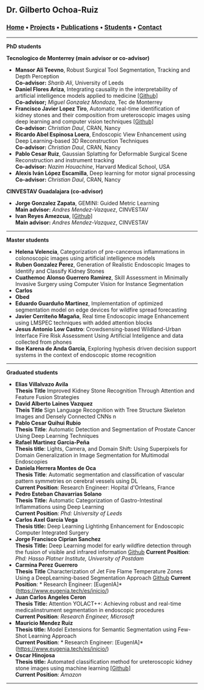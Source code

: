 ## Dr. Gilberto Ochoa-Ruiz

###   [Home](/index) • [Projects](/projects) • [Publications](/publications) • [Students](/students) • [Contact](/contact)

---


**PhD students**

**Tecnologico de Monterrey (main advisor or co-advisor)**

* **Mansor Ali Teevno**, Robust Surgical Tool Segmentation, Tracking and Depth Perception <br />
  **Co-advisor:** *Sharib Ali*, University of Leeds
* **Daniel Flores Ariza**, Integrating causality in the interpretability of artificial intelligence models applied to medicine [[Github]](https://github.com/DanielF29) <br />
 **Co-advisor;** *Miguel Gonzalez Mondoza*, Tec de Monterrey
* **Francisco Javier Lopez Tiro**,  Automatic real-time identification of kidney stones and their composition from ureteroscopic images using deep learning and computer vision techniques [[Github]](https://github.com/friscolt) <br />
 **Co-advisor:** *Christian Daul*,  CRAN, Nancy 
* **Ricardo Abel Espinosa Loera**, Endoscopic View Enhancement using Deep Learning-based 3D Reconstruction Techniques <br />
 **Co-advisor:** *Christian Daul*,  CRAN, Nancy
* **Pablo Cesar Ruiz**, Gaussian Splatting for Deformable Surgical Scene Reconstruction and instrument tracking <br />
 **Co-advisor:** *Nazim Houachine*, Harvard Medical School, USA  
* **Alexis Iván López Escamilla**, Deep learning for motor signal processing <br />
 **Co-advisor:** *Christian Daul*, CRAN, Nancy

**CINVESTAV Guadalajara (co-advisor)**

* **Jorge Gonzalez Zapata**, GEMINI: Guided Metric Learning <br /> **Main advisor:** *Andres Mendez-Vazquez*, CINVESTAV
* **Ivan Reyes Amezcua**, [[Github]](https://github.com/Ivanrs297) <br /> **Main advisor:** *Andres Mendez-Vazquez*, CINVESTAV



---


**Master  students**

* **Helena Velencia**, Categorization of pre-cancerous inflammations in colonoscopic images using artificial intelligence models
* **Ruben Gonzalez Perez**, Generation of Realistic Endoscopic Images to Identify and Classify Kidney Stones
* **Cuathemoc Alonso Guerrero Ramirez**, Skill Assessment in Minimally Invasive Surgery using Computer Vision for Instance Segmentation
* **Carlos**
* **Obed**
* **Eduardo Guarduño Martinez**, Implementation of optimized segmentation model on edge devices for wildfire spread forecasting
* **Javier Cerriteño Magaña**, Real time Endoscopic image Enhancement using LMSPEC techniques with added attention blocks
* **Jesus Antonio Low Castro**: Crowdsensing-based Wildland-Urban Interface Fire Risk Assessment Using Artificial Inteligence and data collected from phones
* **Ilse Karena de Anda Garcia**, Exploring hyphesis driven decision support systems in the context of endoscopic stome recognition

---

**Graduated  students**

* **Elias Villalvazo Avila** <br />
  **Thesis Title** Improved Kidney Stone Recognition Through Attention and Feature Fusion Strategies <br />
* **David Alberto Laines Vazquez** <br />
  **Theis Title** Sign Language Recognition with Tree Structure Skeleton Images and Densely Connected CNNs n <br />
* **Pablo Cesar Quihui Rubio** <br />
  **Thesis Title**: Automatic Detection and Segmentation of Prostate Cancer Using Deep Learning Techniques <br />
* **Rafael Martinez Garcia-Peña** <br />
  **Thesis title**: Lights, Camera, and Domain Shift: Using Superpixels for Domain Generalization in Image Segmentation for Multimodal Endoscopies <br />
* **Daniela Herrera Montes de Oca** <br />
 **Thesis Title**: Automatic segmentation and classification of vascular pattern symmetries on cerebral vessels using DL <br />
  **Current Position**: Research Engineer: Hopital d'Orleans, France <br /> 
* **Pedro Esteban Chavarrias Solano** <br />
 **Thesis Title:** Automatic Categorization of Gastro-Intestinal Inflammations using Deep Learning <br />
 **Current Position**: *Phd: University of Leeds* <br />
* **Carlos Axel Garcia Vega** <br />
  **Thesis title:** Deep Learning Lightinhg Enhancement for Endoscopic Computer Integrated Surgery <br />
* **Jorge Francisco Ciprian Sanchez** <br />
 **Thesis Title:** Deep Learning model for early wildfire detection through the fusion of visible and infrared information [Github](https://github.com/JorgeFCS)
 **Current Position**: *Phd: Hasso Platner Institute, University of Postdam* 
* **Carmina Perez Guerrero** <br />
  **Thesis Title** Characterization of Jet Fire Flame Temperature Zones Using a DeepLearning-based Segmentation Approach [Github](https://github.com/CarminaP) 
  **Current Position**: * Research Engineer: [EugenIA]* (https://www.eugenia.tech/es/inicio/) <br /> 
* **Juan Carlos Angeles Ceron** <br />
 **Thesis Title:** Attention YOLACT++: Achieving robust and real-time medicalinstrument segmentation in endoscopic procedures <br />
 **Current Position**: *Research Engineer, Microsoft* <br />
* **Mauricio Mendez Ruiz** <br />
  **Thesis title:** Model Extensions for Semantic Segmentation using Few-Shot Learning Approach <br />
  **Current Position**: * Research Engineer: [EugenIA]* (https://www.eugenia.tech/es/inicio/) <br /> 
* **Oscar Hinojosa** <br />
 **Thesis title:** Automated classification method for ureteroscopic kidney stone images using machine learning  [[Github]](https://github.com/oscar09) <br />
 **Current Position**: *Amazon* <br />

---










